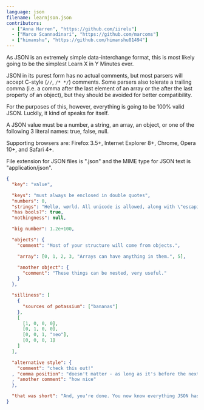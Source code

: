 ```yaml
---
language: json
filename: learnjson.json
contributors:
  - ["Anna Harren", "https://github.com/iirelu"]
  - ["Marco Scannadinari", "https://github.com/marcoms"]
  - ["himanshu", "https://github.com/himanshu81494"]
---
```


As JSON is an extremely simple data-interchange format, this is most likely going
to be the simplest Learn X in Y Minutes ever.

JSON in its purest form has no actual comments, but most parsers will accept
C-style (`//`, `/* */`) comments. Some parsers also tolerate a trailing comma
(i.e. a comma after the last element of an array or the after the last property of an object),
but they should be avoided for better compatibility.

For the purposes of this, however, everything is going to be 100% valid JSON. Luckily, it kind of speaks for itself.

A JSON value must be a number, a string, an array, an object, or one of the following 3 literal names: true, false, null.

Supporting browsers are: Firefox 3.5+, Internet Explorer 8+, Chrome, Opera 10+, and Safari 4+.

File extension for JSON files is ".json" and the MIME type for JSON text is "application/json".

```json
{
  "key": "value",

  "keys": "must always be enclosed in double quotes",
  "numbers": 0,
  "strings": "Hellø, wørld. All unicode is allowed, along with \"escaping\".",
  "has bools?": true,
  "nothingness": null,

  "big number": 1.2e+100,

  "objects": {
    "comment": "Most of your structure will come from objects.",

    "array": [0, 1, 2, 3, "Arrays can have anything in them.", 5],

    "another object": {
      "comment": "These things can be nested, very useful."
    }
  },

  "silliness": [
    {
      "sources of potassium": ["bananas"]
    },
    [
      [1, 0, 0, 0],
      [0, 1, 0, 0],
      [0, 0, 1, "neo"],
      [0, 0, 0, 1]
    ]
  ],

  "alternative style": {
    "comment": "check this out!"
  , "comma position": "doesn't matter - as long as it's before the next key, then it's valid"
  , "another comment": "how nice"
  },

  "that was short": "And, you're done. You now know everything JSON has to offer."
}
```
